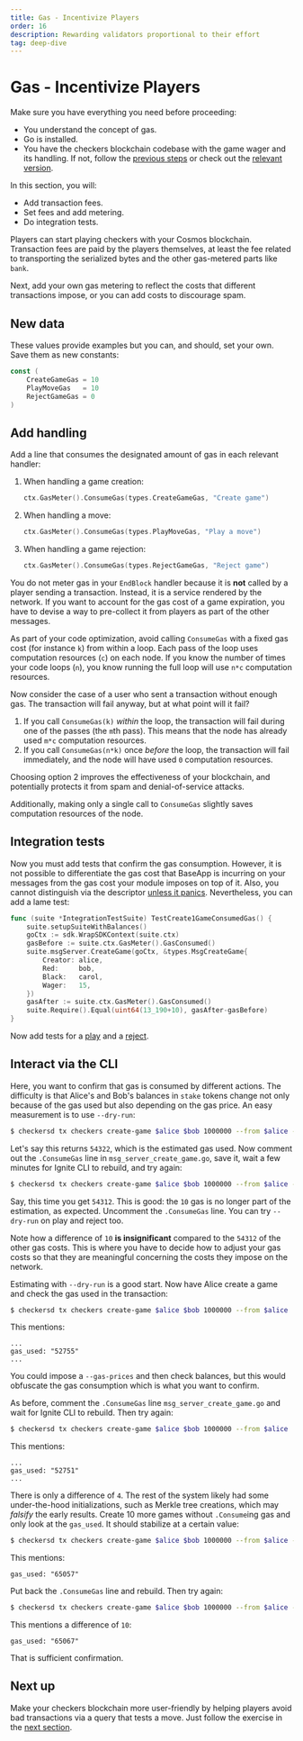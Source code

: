 ```yaml
---
title: Gas - Incentivize Players
order: 16
description: Rewarding validators proportional to their effort
tag: deep-dive
---
```


# Gas - Incentivize Players

<HighlightBox type="prerequisite">

Make sure you have everything you need before proceeding:

* You understand the concept of gas.
* Go is installed.
* You have the checkers blockchain codebase with the game wager and its handling. If not, follow the [previous steps](./game-wager.md) or check out the [relevant version](https://github.com/cosmos/b9-checkers-academy-draft/tree/game-wager).

</HighlightBox>

<HighlightBox type="learning">

In this section, you will:

* Add transaction fees.
* Set fees and add metering.
* Do integration tests.

</HighlightBox>

Players can start playing checkers with your Cosmos blockchain. Transaction fees are paid by the players themselves, at least the fee related to transporting the serialized bytes and the other gas-metered parts like `bank`.

Next, add your own gas metering to reflect the costs that different transactions impose, or you can add costs to discourage spam.

## New data

These values provide examples but you can, and should, set your own. Save them as new constants:

```go [https://github.com/cosmos/b9-checkers-academy-draft/blob/63370efe/x/checkers/types/keys.go#L43-L45]
const (
    CreateGameGas = 10
    PlayMoveGas   = 10
    RejectGameGas = 0
)
```

## Add handling

Add a line that consumes the designated amount of gas in each relevant handler:

1. When handling a game creation:

    ```go [https://github.com/cosmos/b9-checkers-academy-draft/blob/63370efe/x/checkers/keeper/msg_server_create_game.go#L45]
    ctx.GasMeter().ConsumeGas(types.CreateGameGas, "Create game")
    ```

2. When handling a move:

    ```go [https://github.com/cosmos/b9-checkers-academy-draft/blob/63370efe/x/checkers/keeper/msg_server_play_move.go#L94]
    ctx.GasMeter().ConsumeGas(types.PlayMoveGas, "Play a move")
    ```

3. When handling a game rejection:

    ```go [https://github.com/cosmos/b9-checkers-academy-draft/blob/63370efe/x/checkers/keeper/msg_server_reject_game.go#L52]
    ctx.GasMeter().ConsumeGas(types.RejectGameGas, "Reject game")
    ```

You do not meter gas in your `EndBlock` handler because it is **not** called by a player sending a transaction. Instead, it is a service rendered by the network. If you want to account for the gas cost of a game expiration, you have to devise a way to pre-collect it from players as part of the other messages.

<HighlightBox type="tip">

As part of your code optimization, avoid calling `ConsumeGas` with a fixed gas cost (for instance `k`) from within a loop. Each pass of the loop uses computation resources (`c`) on each node. If you know the number of times your code loops (`n`), you know running the full loop will use `n*c` computation resources.

Now consider the case of a user who sent a transaction without enough gas. The transaction will fail anyway, but at what point will it fail?

1. If you call `ConsumeGas(k)` _within_ the loop, the transaction will fail during one of the passes (the `m`th pass). This means that the node has already used `m*c` computation resources.
2. If you call `ConsumeGas(n*k)` once _before_ the loop, the transaction will fail immediately, and the node will have used `0` computation resources.

Choosing option 2 improves the effectiveness of your blockchain, and potentially protects it from spam and denial-of-service attacks.

Additionally, making only a single call to `ConsumeGas` slightly saves computation resources of the node.

</HighlightBox>

## Integration tests

Now you must add tests that confirm the gas consumption. However, it is not possible to differentiate the gas cost that BaseApp is incurring on your messages from the gas cost your module imposes on top of it. Also, you cannot distinguish via the descriptor [unless it panics](https://github.com/cosmos/cosmos-sdk/blob/v0.42.6/store/types/gas.go#L90-L101). Nevertheless, you can add a lame test:

```go [https://github.com/cosmos/b9-checkers-academy-draft/blob/63370efe/x/checkers/keeper/msg_server_create_game_test.go#L132-L144]
func (suite *IntegrationTestSuite) TestCreate1GameConsumedGas() {
    suite.setupSuiteWithBalances()
    goCtx := sdk.WrapSDKContext(suite.ctx)
    gasBefore := suite.ctx.GasMeter().GasConsumed()
    suite.msgServer.CreateGame(goCtx, &types.MsgCreateGame{
        Creator: alice,
        Red:     bob,
        Black:   carol,
        Wager:   15,
    })
    gasAfter := suite.ctx.GasMeter().GasConsumed()
    suite.Require().Equal(uint64(13_190+10), gasAfter-gasBefore)
}
```

Now add tests for a [play](https://github.com/cosmos/b9-checkers-academy-draft/blob/63370efe/x/checkers/keeper/msg_server_play_move_test.go#L86-L100) and a [reject](https://github.com/cosmos/b9-checkers-academy-draft/blob/63370efe/x/checkers/keeper/msg_server_reject_game_test.go#L93-L103).

## Interact via the CLI

Here, you want to confirm that gas is consumed by different actions. The difficulty is that Alice's and Bob's balances in `stake` tokens change not only because of the gas used but also depending on the gas price. An easy measurement is to use `--dry-run`:

```sh
$ checkersd tx checkers create-game $alice $bob 1000000 --from $alice --dry-run
```

Let's say this returns `54322`, which is the estimated gas used. Now comment out the `.ConsumeGas` line in `msg_server_create_game.go`, save it, wait a few minutes for Ignite CLI to rebuild, and try again:

```sh
$ checkersd tx checkers create-game $alice $bob 1000000 --from $alice --dry-run
```

Say, this time you get `54312`. This is good: the `10` gas is no longer part of the estimation, as expected. Uncomment the `.ConsumeGas` line. You can try `--dry-run` on play and reject too.

Note how a difference of `10` **is insignificant** compared to the `54312` of the other gas costs. This is where you have to decide how to adjust your gas costs so that they are meaningful concerning the costs they impose on the network.

Estimating with `--dry-run` is a good start. Now have Alice create a game and check the gas used in the transaction:

```sh
$ checkersd tx checkers create-game $alice $bob 1000000 --from $alice
```

This mentions:

```
...
gas_used: "52755"
...
```

You could impose a `--gas-prices` and then check balances, but this would obfuscate the gas consumption which is what you want to confirm.

As before, comment the `.ConsumeGas` line `msg_server_create_game.go` and wait for Ignite CLI to rebuild. Then try again:

```sh
$ checkersd tx checkers create-game $alice $bob 1000000 --from $alice
```

This mentions:

```
...
gas_used: "52751"
...
```

There is only a difference of `4`. The rest of the system likely had some under-the-hood initializations, such as Merkle tree creations, which may _falsify_ the early results. Create 10 more games without `.Consume`ing gas and only look at the `gas_used`. It should stabilize at a certain value:

```sh
$ checkersd tx checkers create-game $alice $bob 1000000 --from $alice -y | grep gas_used
```

This mentions:

```
gas_used: "65057"
```

Put back the `.ConsumeGas` line and rebuild. Then try again:

```sh
$ checkersd tx checkers create-game $alice $bob 1000000 --from $alice -y | grep gas_used
```

This mentions a difference of `10`:

```
gas_used: "65067"
```

That is sufficient confirmation.

## Next up

Make your checkers blockchain more user-friendly by helping players avoid bad transactions via a query that tests a move. Just follow the exercise in the [next section](./can-play.md).
